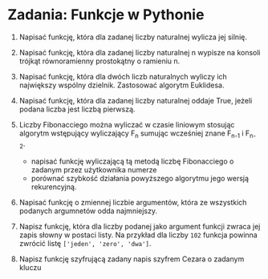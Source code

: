 # Zadania: Funkcje w Pythonie

1. Napisać funkcję, która dla zadanej liczby naturalnej wylicza jej silnię.

1. Napisać funkcję, która dla zadanej liczby naturalnej n wypisze na konsoli trójkąt równoramienny prostokątny o ramieniu n.

1. Napisać funkcję, która dla dwóch liczb naturalnych wyliczy ich największy wspólny dzielnik. Zastosować algorytm Euklidesa.

1. Napisać funkcję, która dla zadanej liczby naturalnej oddaje True, jeżeli podana liczba jest liczbą pierwszą.

1. Liczby Fibonacciego można wyliczać w czasie liniowym stosując algorytm wstępujący wyliczający F<sub>n</sub> 
        sumując wcześniej znane F<sub>n-1</sub> i F<sub>n-2</sub>.
    - napisać funkcję wyliczającą tą metodą liczbę Fibonacciego o zadanym przez użytkownika numerze
    - porównać szybkość działania powyższego algorytmu jego wersją rekurencyjną.

1. Napisać funkcję o zmiennej liczbie argumentów, która ze wszystkich podanych argumnetów odda najmniejszy.

1. Napisz funkcję, która dla liczby podanej jako argument funkcji zwraca jej zapis słowny w postaci listy. 
    Na przykład dla liczby `102` funkcja powinna zwrócić listę `['jeden', 'zero', 'dwa']`.

1. Napisz funkcję szyfrującą zadany napis szyfrem Cezara o zadanym kluczu
